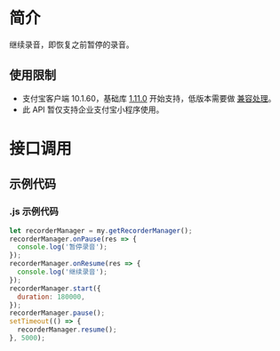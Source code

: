 # 简介

继续录音，即恢复之前暂停的录音。

## 使用限制

- 支付宝客户端 10.1.60，基础库 [1.11.0](https://opendocs.alipay.com/mini/framework/lib) 开始支持，低版本需要做 [兼容处理](https://docs.alipay.com/mini/framework/compatibility)。
- 此 API 暂仅支持企业支付宝小程序使用。

# 接口调用

## 示例代码

### .js 示例代码

```javascript
let recorderManager = my.getRecorderManager();
recorderManager.onPause(res => {
  console.log('暂停录音');
});
recorderManager.onResume(res => {
  console.log('继续录音');
});
recorderManager.start({
  duration: 180000,
});
recorderManager.pause();
setTimeout(() => {
  recorderManager.resume();
}, 5000);
```

